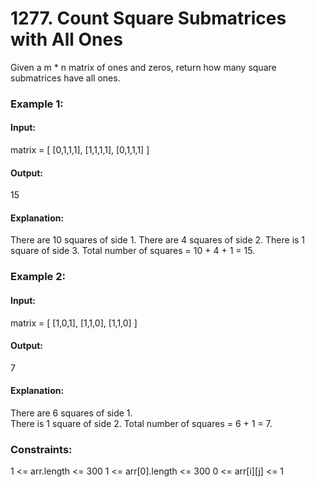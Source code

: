 # 1277. Count Square Submatrices with All Ones
Given a m * n matrix of ones and zeros, return how many square submatrices have all ones.

### Example 1:
#### Input: 
matrix =
[
  [0,1,1,1],
  [1,1,1,1],
  [0,1,1,1]
]
#### Output:
15
#### Explanation: 
There are 10 squares of side 1.
There are 4 squares of side 2.
There is  1 square of side 3.
Total number of squares = 10 + 4 + 1 = 15.

### Example 2:
#### Input: 
matrix = 
[
  [1,0,1],
  [1,1,0],
  [1,1,0]
]
#### Output:
7
#### Explanation: 
There are 6 squares of side 1.  
There is 1 square of side 2. 
Total number of squares = 6 + 1 = 7.
 
### Constraints:
1 <= arr.length <= 300
1 <= arr[0].length <= 300
0 <= arr[i][j] <= 1


